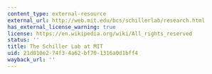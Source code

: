 ```yaml
---
content_type: external-resource
external_url: http://web.mit.edu/bcs/schillerlab/research.html
has_external_license_warning: true
license: https://en.wikipedia.org/wiki/All_rights_reserved
status: ''
title: The Schiller Lab at MIT
uid: 21d010e2-74f3-4a62-bf70-1316a0d1bff4
wayback_url: ''
---
```

